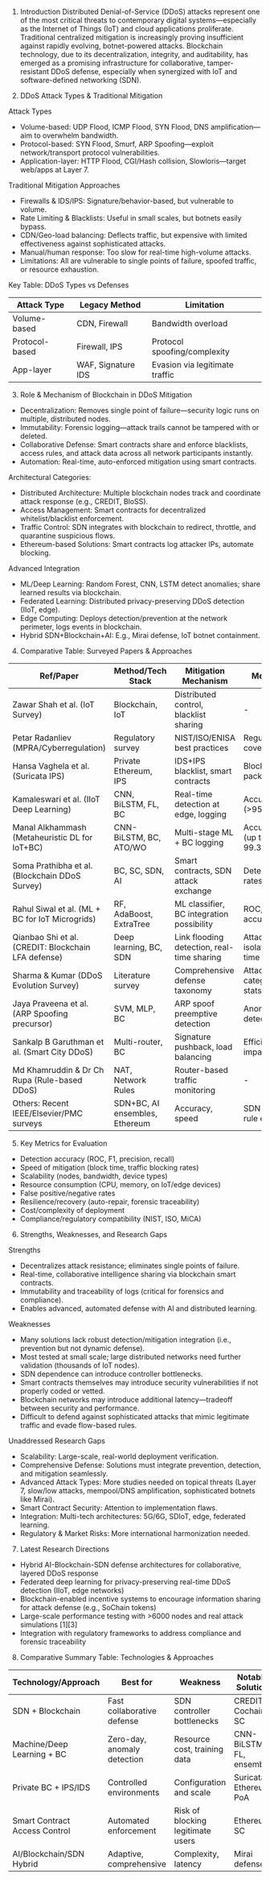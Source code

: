 
1. Introduction
Distributed Denial-of-Service (DDoS) attacks represent one of the most critical threats to contemporary digital systems—especially as the Internet of Things (IoT) and cloud applications proliferate. Traditional centralized mitigation is increasingly proving insufficient against rapidly evolving, botnet-powered attacks. Blockchain technology, due to its decentralization, integrity, and auditability, has emerged as a promising infrastructure for collaborative, tamper-resistant DDoS defense, especially when synergized with IoT and software-defined networking (SDN).

2. DDoS Attack Types & Traditional Mitigation

Attack Types
- Volume-based: UDP Flood, ICMP Flood, SYN Flood, DNS amplification—aim to overwhelm bandwidth.
- Protocol-based: SYN Flood, Smurf, ARP Spoofing—exploit network/transport protocol vulnerabilities.
- Application-layer: HTTP Flood, CGI/Hash collision, Slowloris—target web/apps at Layer 7.

Traditional Mitigation Approaches
- Firewalls & IDS/IPS: Signature/behavior-based, but vulnerable to volume.
- Rate Limiting & Blacklists: Useful in small scales, but botnets easily bypass.
- CDN/Geo-load balancing: Deflects traffic, but expensive with limited effectiveness against sophisticated attacks.
- Manual/human response: Too slow for real-time high-volume attacks.
- Limitations: All are vulnerable to single points of failure, spoofed traffic, or resource exhaustion.

Key Table: DDoS Types vs Defenses

| Attack Type         | Legacy Method       | Limitation                    |
|---------------------|---------------------|-------------------------------|
| Volume-based        | CDN, Firewall       | Bandwidth overload            |
| Protocol-based      | Firewall, IPS       | Protocol spoofing/complexity  |
| App-layer           | WAF, Signature IDS  | Evasion via legitimate traffic|

3. Role & Mechanism of Blockchain in DDoS Mitigation

- Decentralization: Removes single point of failure—security logic runs on multiple, distributed nodes.
- Immutability: Forensic logging—attack trails cannot be tampered with or deleted.
- Collaborative Defense: Smart contracts share and enforce blacklists, access rules, and attack data across all network participants instantly.
- Automation: Real-time, auto-enforced mitigation using smart contracts.

Architectural Categories:
- Distributed Architecture: Multiple blockchain nodes track and coordinate attack response (e.g., CREDIT, BloSS).
- Access Management: Smart contracts for decentralized whitelist/blacklist enforcement.
- Traffic Control: SDN integrates with blockchain to redirect, throttle, and quarantine suspicious flows.
- Ethereum-based Solutions: Smart contracts log attacker IPs, automate blocking.

Advanced Integration
- ML/Deep Learning: Random Forest, CNN, LSTM detect anomalies; share learned results via blockchain.
- Federated Learning: Distributed privacy-preserving DDoS detection (IIoT, edge).
- Edge Computing: Deploys detection/prevention at the network perimeter, logs events in blockchain.
- Hybrid SDN+Blockchain+AI: E.g., Mirai defense, IoT botnet containment.

4. Comparative Table: Surveyed Papers & Approaches


<table>
  <thead>
    <tr>
      <th>Ref/Paper</th>
      <th>Method/Tech Stack</th>
      <th>Mitigation Mechanism</th>
      <th>Metrics</th>
      <th>Weaknesses</th>
      <th>Novelty/Future Scope</th>
    </tr>
  </thead>
  <tbody>
    <tr>
      <td>Zawar Shah et al. (IoT Survey)</td>
      <td>Blockchain, IoT</td>
      <td>Distributed control, blacklist sharing</td>
      <td>-</td>
      <td>Data reliability, contract security</td>
      <td>Full taxonomy, focus on IoT+BC</td>
    </tr>
    <tr>
      <td>Petar Radanliev (MPRA/Cyberregulation)</td>
      <td>Regulatory survey</td>
      <td>NIST/ISO/ENISA best practices</td>
      <td>Regulatory coverage</td>
      <td>Gaps in global standards</td>
      <td>Technical/policy convergence</td>
    </tr>
    <tr>
      <td>Hansa Vaghela et al. (Suricata IPS)</td>
      <td>Private Ethereum, IPS</td>
      <td>IDS+IPS blacklist, smart contracts</td>
      <td>Blocked packets/sec</td>
      <td>Config complexity, scale</td>
      <td>Proven in HTTP flood simulation</td>
    </tr>
    <tr>
      <td>Kamaleswari et al. (IIoT Deep Learning)</td>
      <td>CNN, BiLSTM, FL, BC</td>
      <td>Real-time detection at edge, logging</td>
      <td>Accuracy (&gt;95%), F1</td>
      <td>Resource cost, dataset scope</td>
      <td>Federated privacy and edge defense</td>
    </tr>
    <tr>
      <td>Manal Alkhammash (Metaheuristic DL for IoT+BC)</td>
      <td>CNN-BiLSTM, BC, ATO/WO</td>
      <td>Multi-stage ML + BC logging</td>
      <td>Accuracy (up to 99.3%)</td>
      <td>IDS efficiency, mempool attacks</td>
      <td>Multi-agent, hyperopt with BC</td>
    </tr>
    <tr>
      <td>Soma Prathibha et al. (Blockchain DDoS Survey)</td>
      <td>BC, SC, SDN, AI</td>
      <td>Smart contracts, SDN attack exchange</td>
      <td>Detection rates</td>
      <td>Over-reliance on SDN/contract</td>
      <td>Modular reference system (6-layer)</td>
    </tr>
    <tr>
      <td>Rahul Siwal et al. (ML + BC for IoT Microgrids)</td>
      <td>RF, AdaBoost, ExtraTree</td>
      <td>ML classifier, BC integration possibility</td>
      <td>ROC, AUC, accuracy</td>
      <td>Fake positive risk, Flash Crowd</td>
      <td>Ensemble ML + BC direction</td>
    </tr>
    <tr>
      <td>Qianbao Shi et al. (CREDIT: Blockchain LFA defense)</td>
      <td>Deep learning, BC, SDN</td>
      <td>Link flooding detection, real-time sharing</td>
      <td>Attack isolation time</td>
      <td>SDN delay, resource cost</td>
      <td>Cooperative BC + detection layers</td>
    </tr>
    <tr>
      <td>Sharma &amp; Kumar (DDoS Evolution Survey)</td>
      <td>Literature survey</td>
      <td>Comprehensive defense taxonomy</td>
      <td>Attack category stats</td>
      <td>No unified solution</td>
      <td>AI/ML, multi-defensive strategies</td>
    </tr>
    <tr>
      <td>Jaya Praveena et al. (ARP Spoofing precursor)</td>
      <td>SVM, MLP, BC</td>
      <td>ARP spoof preemptive detection</td>
      <td>Anomaly detection %</td>
      <td>Generalizability</td>
      <td>Hybrid Honeypot, SVM+MLP, BC</td>
    </tr>
    <tr>
      <td>Sankalp B Garuthman et al. (Smart City DDoS)</td>
      <td>Multi-router, BC</td>
      <td>Signature pushback, load balancing</td>
      <td>Efficiency, impact</td>
      <td>Abstract only</td>
      <td>Multi-agent blockchain validation</td>
    </tr>
    <tr>
      <td>Md Khamruddin &amp; Dr Ch Rupa (Rule-based DDoS)</td>
      <td>NAT, Network Rules</td>
      <td>Router-based traffic monitoring</td>
      <td>-</td>
      <td>Lacks collaborative features</td>
      <td>Pushback via blockchain</td>
    </tr>
    <tr>
      <td>Others: Recent IEEE/Elsevier/PMC surveys</td>
      <td>SDN+BC, AI ensembles, Ethereum</td>
      <td>Accuracy, speed</td>
      <td>SDN delay, rule evasion</td>
      <td>Large node-scale experiments</td>
      <td></td>
    </tr>
  </tbody>
</table>


5. Key Metrics for Evaluation

- Detection accuracy (ROC, F1, precision, recall)
- Speed of mitigation (block time, traffic blocking rates)
- Scalability (nodes, bandwidth, device types)
- Resource consumption (CPU, memory, on IoT/edge devices)
- False positive/negative rates
- Resilience/recovery (auto-repair, forensic traceability)
- Cost/complexity of deployment
- Compliance/regulatory compatibility (NIST, ISO, MiCA)



6. Strengths, Weaknesses, and Research Gaps

Strengths
- Decentralizes attack resistance; eliminates single points of failure.
- Real-time, collaborative intelligence sharing via blockchain smart contracts.
- Immutability and traceability of logs (critical for forensics and compliance).
- Enables advanced, automated defense with AI and distributed learning.

Weaknesses
- Many solutions lack robust detection/mitigation integration (i.e., prevention but not dynamic defense).
- Most tested at small scale; large distributed networks need further validation (thousands of IoT nodes).
- SDN dependence can introduce controller bottlenecks.
- Smart contracts themselves may introduce security vulnerabilities if not properly coded or vetted.
- Blockchain networks may introduce additional latency—tradeoff between security and performance.
- Difficult to defend against sophisticated attacks that mimic legitimate traffic and evade flow-based rules.

Unaddressed Research Gaps
- Scalability: Large-scale, real-world deployment verification.
- Comprehensive Defense: Solutions must integrate prevention, detection, and mitigation seamlessly.
- Advanced Attack Types: More studies needed on topical threats (Layer 7, slow/low attacks, mempool/DNS amplification, sophisticated botnets like Mirai).
- Smart Contract Security: Attention to implementation flaws.
- Integration: Multi-tech architectures: 5G/6G, SDIoT, edge, federated learning.
- Regulatory & Market Risks: More international harmonization needed.

7. Latest Research Directions 

- Hybrid AI-Blockchain-SDN defense architectures for collaborative, layered DDoS response
- Federated deep learning for privacy-preserving real-time DDoS detection (IIoT, edge networks)
- Blockchain-enabled incentive systems to encourage information sharing for attack defense (e.g., SoChain tokens)
- Large-scale performance testing with >6000 nodes and real attack simulations [1][3]
- Integration with regulatory frameworks to address compliance and forensic traceability

8. Comparative Summary Table: Technologies & Approaches

| Technology/Approach           | Best for              | Weakness             | Notable Solution  |
|-------------------------------|------------------------|-----------------------|--------------------|
| SDN + Blockchain              | Fast collaborative defense | SDN controller bottlenecks | CREDIT, Cochain-SC |
| Machine/Deep Learning + BC    | Zero-day, anomaly detection | Resource cost, training data | CNN-BiLSTM, FL, ensemble |
| Private BC + IPS/IDS          | Controlled environments | Configuration and scale | Suricata, Ethereum PoA |
| Smart Contract Access Control | Automated enforcement | Risk of blocking legitimate users | Ethereum SC |
| AI/Blockchain/SDN Hybrid      | Adaptive, comprehensive | Complexity, latency | Mirai defense |
